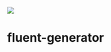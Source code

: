 [![](https://jitpack.io/v/pawelkorus/fluent-generator.svg)](https://jitpack.io/#pawelkorus/fluent-generator)
# fluent-generator
